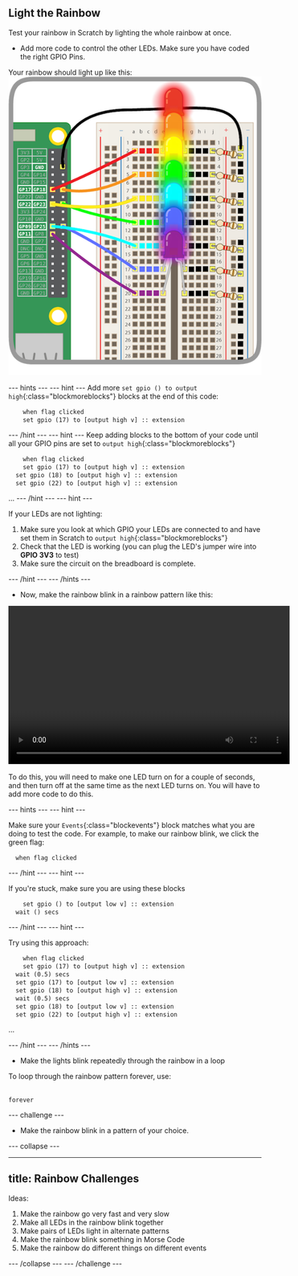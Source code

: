 ## Light the Rainbow

Test your rainbow in Scratch by lighting the whole rainbow at once.

+ Add more code to control the other LEDs. Make sure you have coded the right GPIO Pins.

Your rainbow should light up like this:
![Rainbow Lit](images/rainbowlit.png)

--- hints ---
--- hint ---
Add more `set gpio () to output high`{:class="blockmoreblocks"} blocks at the end of this code:
```blocks  
	when flag clicked
	set gpio (17) to [output high v] :: extension
```
--- /hint ---
--- hint ---
Keep adding blocks to the bottom of your code until all your GPIO pins are set to `output high`{:class="blockmoreblocks"}
```blocks  
	when flag clicked
	set gpio (17) to [output high v] :: extension
  set gpio (18) to [output high v] :: extension
  set gpio (22) to [output high v] :: extension
```
...
--- /hint ---
--- hint ---

If your LEDs are not lighting:

1) Make sure you look at which GPIO your LEDs are connected to and have set them in Scratch to `output high`{:class="blockmoreblocks"}
2) Check that the LED is working (you can plug the LED's jumper wire into **GPIO 3V3** to test)
3) Make sure the circuit on the breadboard is complete.

--- /hint ---
--- /hints ---

+ Now, make the rainbow blink in a rainbow pattern like this:

<video width="560" height="315" controls>
<source src="resources/Scratch-GPIO-Pathways-5.mp4" type="video/mp4">
Your browser does not support the video tag, try FireFox or Chrome
</video>

To do this, you will need to make one LED turn on for a couple of seconds, and then turn off at the same time as the next LED turns on. You will have to add more code to do this.

--- hints ---
--- hint ---

Make sure your `Events`{:class="blockevents"} block matches what you are doing to test the code.
For example, to make our rainbow blink, we click the green flag:
```blocks
  when flag clicked
```
--- /hint ---
--- hint ---

If you're stuck, make sure you are using these blocks
```blocks
	set gpio () to [output low v] :: extension
  wait () secs
```

--- /hint ---
--- hint ---

Try using this approach:
```blocks  
	when flag clicked
	set gpio (17) to [output high v] :: extension
  wait (0.5) secs
  set gpio (17) to [output low v] :: extension
  set gpio (18) to [output high v] :: extension
  wait (0.5) secs
  set gpio (18) to [output low v] :: extension
  set gpio (22) to [output high v] :: extension
```
...

--- /hint ---
--- /hints ---

+ Make the lights blink repeatedly through the rainbow in a loop

To loop through the rainbow pattern forever, use:

```blocks

forever

```

--- challenge ---

+ Make the rainbow blink in a pattern of your choice.

--- collapse ---

---
title: Rainbow Challenges
---

Ideas:
  1) Make the rainbow go very fast and very slow
  2) Make all LEDs in the rainbow blink together
  3) Make pairs of LEDs light in alternate patterns
  4) Make the rainbow blink something in Morse Code
  5) Make the rainbow do different things on different events

--- /collapse ---
--- /challenge ---
